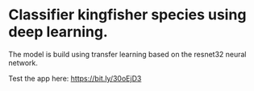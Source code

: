 # Classifier kingfisher species using deep learning.

The model is build using transfer learning based on the resnet32 neural network. 

Test the app here:
https://bit.ly/30oEjD3

